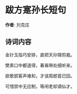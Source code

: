 # 跋方寔孙长短句

**作者**: 刘克庄

## 诗词内容

金针玉指巧安排，直把天孙锦剪裁。

樊素口中都道得，春鶑啭处细听来。

欲歌郢客声难和，才误周郎首已回。

可惜禁中无应制，等闲老却谪仙才。

